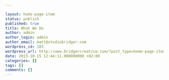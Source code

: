 ```yaml
---

layout: home-page-item
status: publish
published: true
title: What We Do
author: admin
author_login: admin
author_email: matt@studiobridger.com
wordpress_id: 103
wordpress_url: http://www.bridgercreative.com/?post_type=home-page-item&#038;p=103
date: 2013-10-15 12:44:11.000000000 +02:00
categories: []
tags: []
comments: []
---
```

